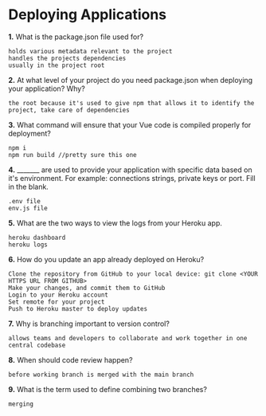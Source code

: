 # Deploying Applications

**1.** What is the package.json file used for?
<!-- enter you answer in the space below -->
```
holds various metadata relevant to the project
handles the projects dependencies
usually in the project root
``` 
**2.** At what level of your project do you need package.json when deploying your application? Why?
<!-- enter you answer in the space below -->
```
the root because it's used to give npm that allows it to identify the project, take care of dependencies 
```
**3.** What command will ensure that your Vue code is compiled properly for deployment?
<!-- enter you answer in the space below -->
```
npm i
npm run build //pretty sure this one
```
**4.** _______ are used to provide your application with specific data based on it's environment. For example: connections strings, private keys or port. Fill in the blank.
<!-- enter you answer in the space below -->
```
.env file
env.js file
```
**5.** What are the two ways to view the logs from your Heroku app.
<!-- enter you answer in the space below -->
```
heroku dashboard
heroku logs
```
**6.** How do you update an app already deployed on Heroku?
<!-- enter you answer in the space below -->
```
Clone the repository from GitHub to your local device: git clone <YOUR HTTPS URL FROM GITHUB>
Make your changes, and commit them to GitHub
Login to your Heroku account
Set remote for your project
Push to Heroku master to deploy updates
```
**7.** Why is branching important to version control?
<!-- enter you answer in the space below -->
```
allows teams and developers to collaborate and work together in one central codebase
```
**8.** When should code review happen?
<!-- enter you answer in the space below -->
```
before working branch is merged with the main branch
```
**9.** What is the term used to define combining two branches?
<!-- enter you answer in the space below -->
```
merging
```